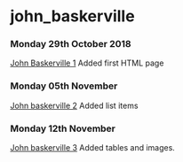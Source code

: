 # john_baskerville

### Monday 29th October 2018

[John Baskerville 1](https://ailsiseburns.github.io/john_baskerville/baskerville1) Added first HTML page 
 
### Monday 05th November 
 
 [John baskerville 2](https://ailsiseburns.github.io/john_baskerville/baskerville2)
 Added list items 
 
 ### Monday 12th November
 
  [John baskerville 3](https://ailsiseburns.github.io/baskerville3.html)
 Added tables and images. 